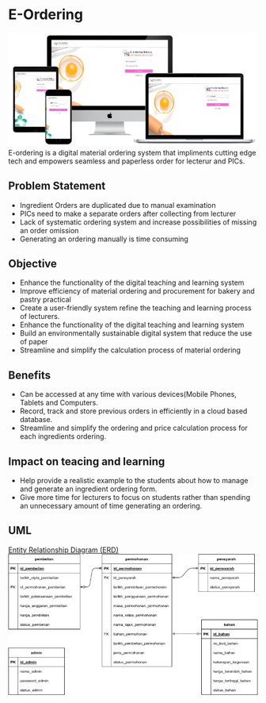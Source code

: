 # E-Ordering

![Alt text](documentation/References/images/demo-device-mockup.png)
E-ordering is a digital material ordering system that impliments cutting edge tech and empowers seamless and paperless order for lecterur and PICs. 

## Problem Statement
- Ingredient Orders are duplicated due to manual examination
- PICs need to make a separate orders after collecting from lecturer
- Lack of systematic ordering system and increase possibilities of missing an order omission
- Generating an ordering manually is time consuming 

## Objective
- Enhance the functionality of the digital teaching and learning system
- Improve efficiency of material ordering and procurement for bakery and pastry practical
- Create a user-friendly system refine the teaching and learning process of lecturers.
- Enhance the functionality of the digital teaching and learning system
- Build an environmentally sustainable digital system that reduce the use of paper
- Streamline and simplify the calculation process of material ordering

## Benefits
- Can be accessed at any time with various devices(Mobile Phones, Tablets and Computers.
- Record, track and store previous orders in efficiently in a cloud based database.
- Streamline and simplify the ordering and price calculation process for each ingredients ordering.

## Impact on teacing and learning
- Help provide a realistic example to the students about how to manage and generate an ingredient ordering form.
- Give more time for lecturers to focus on students rather than spending an unnecessary amount of time generating an ordering.

## UML
[Entity Relationship Diagram (ERD)](documentation/UML/erd.drawio) ![Alt text](documentation/UML/erd.png)